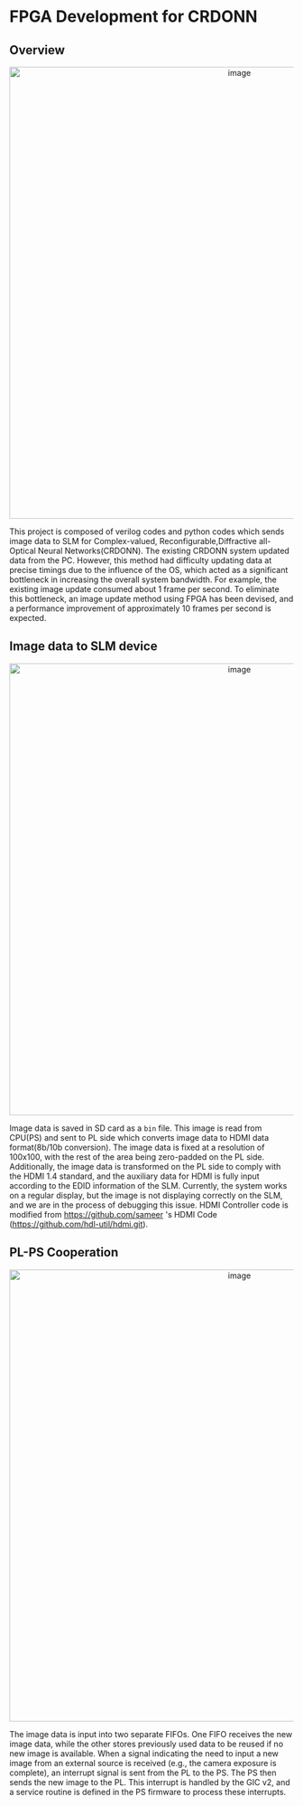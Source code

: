 # FPGA Development for CRDONN
## Overview
<p align="center">
<img width="800" alt="image" src="https://github.com/alexist2623/ZCU104_PhotonicML/assets/49219392/7b38fc93-df9c-44e0-bf9d-37d0aac752fb">
</p>

This project is composed of verilog codes and python codes which sends image data to SLM for Complex-valued, Reconfigurable,Diffractive all-Optical Neural Networks(CRDONN). The existing CRDONN system updated data from the PC. However, this method had difficulty updating data at precise timings due to the influence of the OS, which acted as a significant bottleneck in increasing the overall system bandwidth. For example, the existing image update consumed about 1 frame per second. To eliminate this bottleneck, an image update method using FPGA has been devised, and a performance improvement of approximately 10 frames per second is expected.

## Image data to SLM device
<p align="center">
<img width="800" alt="image" src="https://github.com/alexist2623/ZCU104_PhotonicML/assets/49219392/0cbd90f3-2823-4578-bb52-35779e93b512">
</p>

Image data is saved in SD card as a ```bin``` file. This image is read from CPU(PS) and sent to PL side which converts image data to HDMI data format(8b/10b conversion). The image data is fixed at a resolution of 100x100, with the rest of the area being zero-padded on the PL side. Additionally, the image data is transformed on the PL side to comply with the HDMI 1.4 standard, and the auxiliary data for HDMI is fully input according to the EDID information of the SLM. Currently, the system works on a regular display, but the image is not displaying correctly on the SLM, and we are in the process of debugging this issue. HDMI Controller code is modified from https://github.com/sameer 's HDMI Code (https://github.com/hdl-util/hdmi.git).

## PL-PS Cooperation
<p align="center">
<img width="800" alt="image" src="https://github.com/alexist2623/ZCU104_PhotonicML/assets/49219392/af6d48fe-7562-43f3-a437-d3fc0143e98f">
</p>

The image data is input into two separate FIFOs. One FIFO receives the new image data, while the other stores previously used data to be reused if no new image is available. When a signal indicating the need to input a new image from an external source is received (e.g., the camera exposure is complete), an interrupt signal is sent from the PL to the PS. The PS then sends the new image to the PL. This interrupt is handled by the GIC v2, and a service routine is defined in the PS firmware to process these interrupts.

